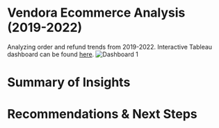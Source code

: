 # Vendora Ecommerce Analysis (2019-2022)

Analyzing order and refund trends from 2019-2022. Interactive Tableau dashboard can be found [here](https://public.tableau.com/app/profile/derek.wong6763/viz/VendoraSalesTrendDashboard/Dashboard1?publish=yes).
![Dashboard 1](https://github.com/user-attachments/assets/82690492-fdc6-4550-8f82-e651fcaf3ea2)

# Summary of Insights

# Recommendations & Next Steps
